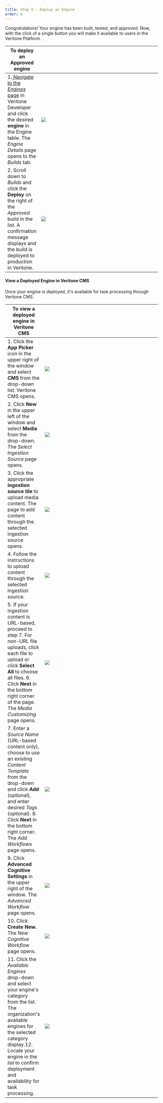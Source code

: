 ```yaml
---
title: Step 6 - Deploy an Engine
order: 6
---
```


Congratulations! Your engine has been built, tested, and approved. Now, with the click of a single button you will make it available to users in the Veritone Platform.

|**To deploy an Approved engine**| |
|--------|--------|
|1.[ Navigate to the *Engines* page](https://veritone-developer.atlassian.net/wiki/spaces/DOC/pages/19070986/Step+1+Create+an+Engine#Step1:CreateanEngine-NavigatetoEngines) in Veritone Developer and click the desired **engine** in the Engine table. The *Engine Details* page opens to the *Builds* tab.| <div style="width: 500px">![](VDA-Navigate-to-Builds.png)</div> |
|2. Scroll down to *Builds* and click the **Deploy** on the right of the *Approved* build in the list. A confirmation message displays and the build is deployed to production in Veritone.|<div style="width: 500px">![](VDA-Deploy-an-Engine.png)</div>|

#### View a Deployed Engine in Veritone CMS

Once your engine is deployed, it's available for task processing through Veritone CMS.

|**To view a deployed engine in Veritone CMS**| |
|--------|-----|
|1. Click the **App Picker** icon in the upper right of the window and select **CMS** from the drop-down list. Veritone CMS opens.| <div style="width: 500px">![](VDA-Find-Deployed-Engine-1.png)</div> |
|2. Click **New** in the upper left of the window and select **Media** from the drop-down. The *Select Ingestion Source* page opens.|<div style="width: 500px">![](VDA-Find-Deployed-Engine-2.png)</div>|
|3. Click the appropriate **ingestion source tile** to upload media content. The page to add content through the selected ingestion source opens.|<div style="width: 500px">![](VDA-Find-Deployed-Engine-3.png)</div>|
|4. Follow the instructions to upload content through the selected ingestion source. |<div style="width: 500px">![](VDA-Find-Deployed-Engine-4.png)</div>|
|5. If your ingestion content is URL-based, proceed to step 7. For non-URL file uploads, click each file to upload or click **Select All** to choose all files. 6. Click **Next** in the bottom right corner of the page. The *Media Customizing* page opens.|<div style="width: 500px">![](VDA-Find-Deployed-Engine-5.png)</div>|
|7. Enter a *Source Name* (URL-based content only), choose to use an existing *Content Template* from the drop-down and click **Add** (optional), and enter desired *Tags* (optional). 8. Click **Next** in the bottom right corner. The *Add Workflows* page opens.|<div style="width: 500px">![](VDA-Find-Deployed-Engine-6.png)</div>|
|9. Click **Advanced Cognitive Settings** in the upper right of the window. The *Advanced Workflow* page opens.|<div style="width: 500px">![](VDA-Find-Deployed-Engine-7.png)</div>|
|10. Click **Create New.** The *New Cognitive Workflow* page opens.|<div style="width: 500px">![](VDA-Find-Deployed-Engine-8.png)</div>|
|11. Click the *Available Engines* drop-down and select your engine's category from the list. The organization's available engines for the selected category display.12. Locate your engine in the list to confirm deployment and availability for task processing.|<div style="width: 500px">![](VDA-Find-Deployed-Engine-9.png)</div>|
